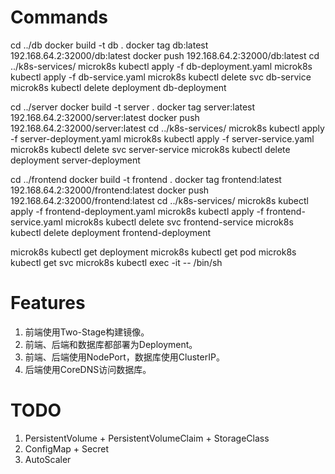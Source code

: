 # Commands
cd ../db
docker build -t db .
docker tag db:latest 192.168.64.2:32000/db:latest
docker push 192.168.64.2:32000/db:latest
cd ../k8s-services/
microk8s kubectl apply -f db-deployment.yaml
microk8s kubectl apply -f db-service.yaml
microk8s kubectl delete svc db-service
microk8s kubectl delete deployment db-deployment

cd ../server
docker build -t server .
docker tag server:latest 192.168.64.2:32000/server:latest
docker push 192.168.64.2:32000/server:latest
cd ../k8s-services/
microk8s kubectl apply -f server-deployment.yaml
microk8s kubectl apply -f server-service.yaml
microk8s kubectl delete svc server-service
microk8s kubectl delete deployment server-deployment

cd ../frontend
docker build -t frontend .
docker tag frontend:latest 192.168.64.2:32000/frontend:latest
docker push 192.168.64.2:32000/frontend:latest
cd ../k8s-services/
microk8s kubectl apply -f frontend-deployment.yaml
microk8s kubectl apply -f frontend-service.yaml
microk8s kubectl delete svc frontend-service
microk8s kubectl delete deployment frontend-deployment

microk8s kubectl get deployment
microk8s kubectl get pod
microk8s kubectl get svc
microk8s kubectl exec -it <pod> -- /bin/sh

# Features
1. 前端使用Two-Stage构建镜像。
2. 前端、后端和数据库都部署为Deployment。
3. 前端、后端使用NodePort，数据库使用ClusterIP。
4. 后端使用CoreDNS访问数据库。

# TODO
1. PersistentVolume + PersistentVolumeClaim + StorageClass
2. ConfigMap + Secret
3. AutoScaler